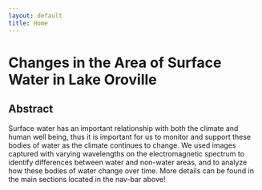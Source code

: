 ```yaml
---
layout: default
title: Home
---
```


# **Changes in the Area of Surface Water in Lake Oroville**


## **Abstract**
<p>
    Surface water has an important relationship with both the climate and human well being, thus it is important for us to monitor and support these bodies of water as the climate continues to change. We used images captured with varying wavelengths on the electromagnetic spectrum to identify differences between water and non-water areas, and to analyze how these bodies of water change over time. More details can be found in the main sections located in the nav-bar above!
</p>